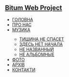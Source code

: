 <!-- Web Developer: Dovgal Dima -->

<h2>
    <a href='https://bitum.pp.ua/'>
      Bitum Web Project
    </a>
</h2>

<!-- bitum.pp.ua@gmail.com ddf110986 -->

<nav>
    <ul>
        <li><a href="https://bitum.pp.ua/index.html">ГОЛОВНА</a></li>
        <li><a href="https://bitum.pp.ua/about-us.html">ПРО НАС</a></li>
        <li><a href="https://bitum.pp.ua/music.html">МУЗИКА</a></li>
            <ul>
                <li><a href="https://bitum.pp.ua/tishina-ne-spaset.html">ТИШИНА НЕ СПАСЕТ</a></li>
                <li><a href="https://bitum.pp.ua/zdes-net-nachala.html">ЗДЕСЬ НЕТ НАЧАЛА</a></li>
                <li><a href="https://bitum.pp.ua/ne-nazvannyy.html">НЕ НАЗВАННЫЙ</a></li>
                <li><a href="https://bitum.pp.ua/ne-albomnyye.html">НЕ АЛЬБОМНЫЕ</a></li>
            </ul>
        <li><a href="https://bitum.pp.ua/gallery.html">ФОТО</a></li>
        <li><a href="https://bitum.pp.ua/archive.html">АРХІВ</a></li>
        <li><a href="https://bitum.pp.ua/contacts.html">КОНТАКТИ</a></li>
    </ul>
</nav>
